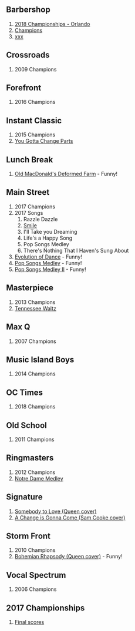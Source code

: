 ## Barbershop

1. [2018 Championships - Orlando](http://www.barbershop.org/orlando/)
1. [Champions](http://www.barbershop.org/competitions/international-champions/all-champions/)
1. [xxx](https://www.youtube.com/user/barbershopharmony38?annotation_id=annotation_3850586717&feature=iv&src_vid=BEJBKoSoot8&sub_confirmation=1)



## Crossroads

1. 2009 Champions

## Forefront

1. 2016 Champions

## Instant Classic

1. 2015 Champions
1. [You Gotta Change Parts](https://www.youtube.com/watch?v=xhVWPJw6gGE)

## Lunch Break

1. [Old MacDonald's Deformed Farm](https://www.youtube.com/watch?v=tqwkJGMOEbs) - Funny!

## Main Street

1. 2017 Champions
1. 2017 Songs
   1. Razzle Dazzle
   1. [Smile](https://www.youtube.com/watch?v=iPEY2SE1vXk)
   1. I'll Take you Dreaming
   1. Life's a Happy Song
   1. Pop Songs Medley
   1. There's Nothing That I Haven's Sung About
1. [Evolution of Dance](https://www.youtube.com/watch?v=b8EWVbpUSq4) - Funny!
1. [Pop Songs Medley](https://www.youtube.com/watch?v=EQdnzXEFKqM) - Funny!
1. [Pop Songs Medley II](https://www.youtube.com/watch?v=zdira3Zk-KM) - Funny!

## Masterpiece

1. 2013 Champions
1. [Tennessee Waltz](https://www.youtube.com/watch?v=BEJBKoSoot8)

## Max Q

1. 2007 Champions

## Music Island Boys

1. 2014 Champions

## OC Times

1. 2018 Champions

## Old School

1. 2011 Champions

## Ringmasters

1. 2012 Champions
1. [Notre Dame Medley](https://www.youtube.com/watch?v=TVtkNPFpxX8)

## Signature

1. [Somebody to Love (Queen cover)](https://www.youtube.com/watch?v=SiGk3bSHggk)
1. [A Change is Gonna Come (Sam Cooke cover)](https://www.youtube.com/watch?v=8RXXQsxvO1Q)

## Storm Front

1. 2010 Champions
1. [Bohemian Rhapsody (Queen cover)](https://www.youtube.com/watch?v=KId3aK4lRag) - Funny!

## Vocal Spectrum

1. 2006 Champions


## 2017 Championships

1. [Final scores](http://www.barbershop.org/files/INTL20170705_QF.OSS1.pdf)
